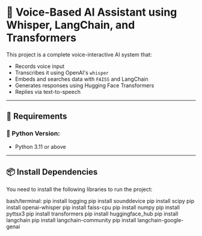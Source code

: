 # 🧠 Voice-Based AI Assistant using Whisper, LangChain, and Transformers

This project is a complete voice-interactive AI system that:

- Records voice input
- Transcribes it using OpenAI's `whisper`
- Embeds and searches data with `FAISS` and LangChain
- Generates responses using Hugging Face Transformers
- Replies via text-to-speech

---

## 🧰 Requirements

### 🐍 Python Version:
- Python 3.11 or above

---

## 📦 Install Dependencies

You need to install the following libraries to run the project:

bash/terminal:
pip install logging
pip install sounddevice
pip install scipy
pip install openai-whisper
pip install faiss-cpu
pip install numpy
pip install pyttsx3
pip install transformers
pip install huggingface_hub
pip install langchain
pip install langchain-community
pip install langchain-google-genai
